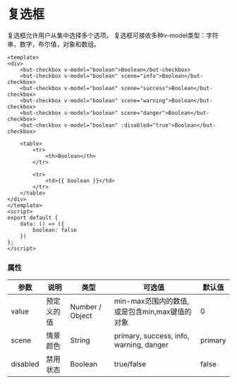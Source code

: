# 复选框
复选框允许用户从集中选择多个选项。
复选框可接收多种v-model类型：字符串，数字，布尔值，对象和数组。

```vue
<template>
<div>
    <but-checkbox v-model="boolean">Boolean</but-checkbox>
	<but-checkbox v-model="boolean" scene="info">Boolean</but-checkbox>
	<but-checkbox v-model="boolean" scene="success">Boolean</but-checkbox>
	<but-checkbox v-model="boolean" scene="warning">Boolean</but-checkbox>
	<but-checkbox v-model="boolean" scene="danger">Boolean</but-checkbox>
	<but-checkbox v-model="boolean" :disabled="true">Boolean</but-checkbox>

	<table>
		<tr>
			<th>Boolean</th>
		</tr>

		<tr>
			<td>{{ boolean }}</td>
		</tr>
	</table>
</div>
</template>
<script>
export default {
	data: () => ({
		boolean: false
    })
};
</script>
```


### 属性
| 参数      | 说明    | 类型      | 可选值       | 默认值   |
|---------- |-------- |---------- |-------------  |-------- |
| value | 预定义的值 | Number / Object | min-max范围内的数值,或是包含min,max键值的对象 | 0 |
| scene | 情景颜色 | String | primary, success, info, warning, danger | primary |
| disabled | 禁用状态 | Boolean | true/false | false |